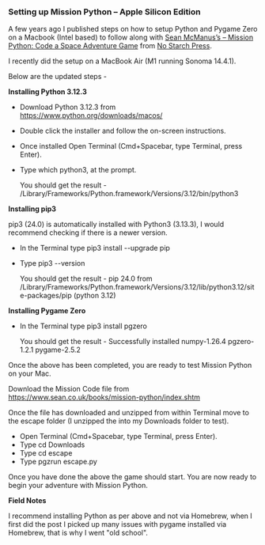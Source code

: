### Setting up Mission Python – Apple Silicon Edition

A few years ago I published steps on how to setup Python and Pygame Zero on a Macbook (Intel based) to follow along with [Sean McManus’s – Mission Python: Code a Space Adventure Game](https://www.sean.co.uk/books/mission-python/index.shtm) from [No Starch Press](https://nostarch.com/missionpython).

I recently did the setup on a MacBook Air (M1 running Sonoma 14.4.1).

Below are the updated steps -

**Installing Python 3.12.3**

  - Download Python 3.12.3 from https://www.python.org/downloads/macos/
  - Double click the installer and follow the on-screen instructions.
  - Once installed Open Terminal (Cmd+Spacebar, type Terminal, press Enter).
  - Type which python3, at the prompt.

     You should get the result - /Library/Frameworks/Python.framework/Versions/3.12/bin/python3

**Installing pip3**

  pip3 (24.0) is automatically installed with Python3 (3.13.3), I would recommend checking if there is a newer     version.

  - In the Terminal type pip3 install --upgrade pip
  - Type pip3 --version

    You should get the result - pip 24.0 from         /Library/Frameworks/Python.framework/Versions/3.12/lib/python3.12/site-packages/pip (python 3.12)

**Installing Pygame Zero**

  - In the Terminal type pip3 install pgzero

    You should get the result - Successfully installed numpy-1.26.4 pgzero-1.2.1 pygame-2.5.2

Once the above has been completed, you are ready to test Mission Python on your Mac.

Download the Mission Code file from https://www.sean.co.uk/books/mission-python/index.shtm

Once the file has downloaded and unzipped from within Terminal move to the escape folder (I unzipped the into my Downloads folder to test).

  - Open Terminal (Cmd+Spacebar, type Terminal, press Enter).
  - Type cd Downloads
  - Type cd escape
  - Type pgzrun escape.py

Once you have done the above the game should start. You are now ready to begin your adventure with Mission Python. 

**Field Notes**

I recommend installing Python as per above and not via Homebrew, when I first did the post I picked up many issues with pygame installed via Homebrew, that is why I went "old school".
    
            
